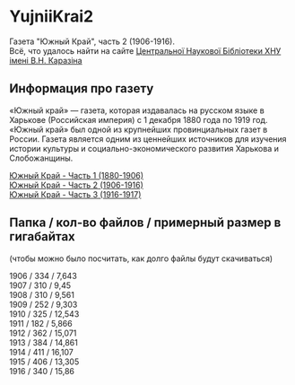 # YujniiKrai2
Газета "Южный Край", часть 2 (1906-1916).  
Всё, что удалось найти на сайте [Центральної Наукової Бібліотеки ХНУ імені В.Н. Каразіна](http://back2news.univer.kharkov.ua)

## Информация про газету 
«Южный край» — газета, которая издавалась на русском языке в Харькове (Российская империя) с 1 декабря 1880 года по 1919 год.  
«Южный край» был одной из крупнейших провинциальных газет в России. Газета является одним из ценнейших источников для изучения истории культуры и социально-экономического развития Харькова и Слобожанщины.  

[Южный Край - Часть 1 (1880-1906)](https://github.com/achgenealogy/YujniiKrai1)  
[Южный Край - Часть 2 (1906-1916)](https://github.com/achgenealogy/YujniiKrai2)  
[Южный Край - Часть 3 (1916-1917)](https://github.com/achgenealogy/YujniiKrai13)

## Папка / кол-во файлов / примерный размер в гигабайтах
(чтобы можно было посчитать, как долго файлы будут скачиваться)

1906 / 334 / 7,643  
1907 / 310 / 9,45  
1908 / 310 / 9,561  
1909 / 252 / 9,303  
1910 / 325 / 12,543  
1911 / 182 / 5,866  
1912 / 362 / 15,071  
1913 / 384 / 14,861  
1914 / 411 / 16,107  
1915 / 406 / 13,305  
1916 / 340 / 15,86  
